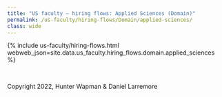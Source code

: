 ```yaml
---
title: "US faculty — hiring flows: Applied Sciences (Domain)"
permalink: /us-faculty/hiring-flows/Domain/applied-sciences/
class: wide
---
```


{% include us-faculty/hiring-flows.html webweb_json=site.data.us_faculty.hiring_flows.domain.applied_sciences %}

<br>

Copyright 2022, Hunter Wapman & Daniel Larremore